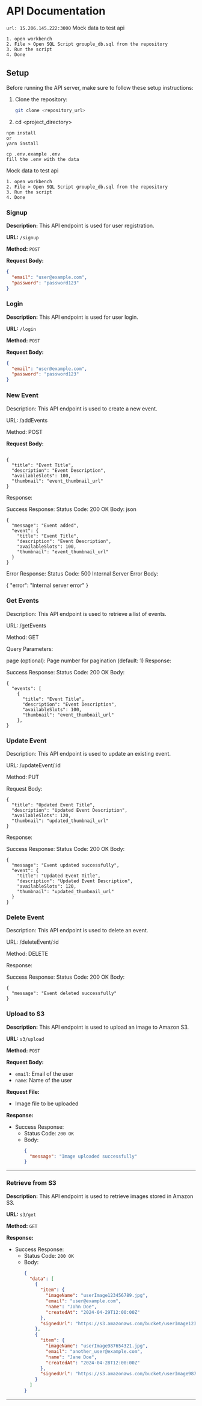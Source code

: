# API Documentation
```url: 15.206.145.222:3000```
Mock data to test api
```
1. open workbench
2. File > Open SQL Script grouple_db.sql from the repository
3. Run the script
4. Done
```
## Setup

Before running the API server, make sure to follow these setup instructions:

1. Clone the repository:
   ```bash
   git clone <repository_url>
2. cd <project_directory>
```
npm install
or
yarn install
```
```
cp .env.example .env
fill the .env with the data
```
Mock data to test api
```
1. open workbench
2. File > Open SQL Script grouple_db.sql from the repository
3. Run the script
4. Done
```

### Signup

**Description:** This API endpoint is used for user registration.

**URL:** `/signup`

**Method:** `POST`

**Request Body:**
```json
{
  "email": "user@example.com",
  "password": "password123"
}
```
### Login

**Description:** This API endpoint is used for user login.

**URL:** `/login`

**Method:** `POST`

**Request Body:**
```json
{
  "email": "user@example.com",
  "password": "password123"
}
```


### New Event
Description: This API endpoint is used to create a new event.

URL: /addEvents

Method: POST

**Request Body:**

```

{
  "title": "Event Title",
  "description": "Event Description",
  "availableSlots": 100,
  "thumbnail": "event_thumbnail_url"
}
```
Response:

Success Response:
Status Code: 200 OK
Body:
json
```
{
  "message": "Event added",
  "event": {
    "title": "Event Title",
    "description": "Event Description",
    "availableSlots": 100,
    "thumbnail": "event_thumbnail_url"
  }
}
```
Error Response:
Status Code: 500 Internal Server Error
Body:

{
  "error": "Internal server error"
}
### Get Events
Description: This API endpoint is used to retrieve a list of events.

URL: /getEvents

Method: GET

Query Parameters:

page (optional): Page number for pagination (default: 1)
Response:

Success Response:
Status Code: 200 OK
Body:
```
{
  "events": [
    {
      "title": "Event Title",
      "description": "Event Description",
      "availableSlots": 100,
      "thumbnail": "event_thumbnail_url"
    },
}
```

### Update Event
Description: This API endpoint is used to update an existing event.

URL: /updateEvent/:id

Method: PUT

Request Body:
```
{
  "title": "Updated Event Title",
  "description": "Updated Event Description",
  "availableSlots": 120,
  "thumbnail": "updated_thumbnail_url"
}

```
Response:

Success Response:
Status Code: 200 OK
Body:
```
{
  "message": "Event updated successfully",
  "event": {
    "title": "Updated Event Title",
    "description": "Updated Event Description",
    "availableSlots": 120,
    "thumbnail": "updated_thumbnail_url"
  }
}
```
### Delete Event
Description: This API endpoint is used to delete an event.

URL: /deleteEvent/:id

Method: DELETE

Response:

Success Response:
Status Code: 200 OK
Body:
```
{
  "message": "Event deleted successfully"
}
```

### Upload to S3

**Description:** This API endpoint is used to upload an image to Amazon S3.

**URL:** `s3/upload`

**Method:** `POST`

**Request Body:**
- `email`: Email of the user
- `name`: Name of the user

**Request File:**
- Image file to be uploaded

**Response:**
- Success Response:
  - Status Code: `200 OK`
  - Body:
    ```json
    {
      "message": "Image uploaded successfully"
    }
    ```

---

### Retrieve from S3

**Description:** This API endpoint is used to retrieve images stored in Amazon S3.

**URL:** `s3/get`

**Method:** `GET`

**Response:**
- Success Response:
  - Status Code: `200 OK`
  - Body:
    ```json
    {
      "data": [
        {
          "item": {
            "imageName": "userImage123456789.jpg",
            "email": "user@example.com",
            "name": "John Doe",
            "createdAt": "2024-04-29T12:00:00Z"
          },
          "signedUrl": "https://s3.amazonaws.com/bucket/userImage123456789.jpg"
        },
        {
          "item": {
            "imageName": "userImage987654321.jpg",
            "email": "another_user@example.com",
            "name": "Jane Doe",
            "createdAt": "2024-04-28T12:00:00Z"
          },
          "signedUrl": "https://s3.amazonaws.com/bucket/userImage987654321.jpg"
        }
      ]
    }
    ```

---



